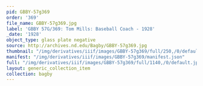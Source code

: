 ```yaml
---
pid: GBBY-57g369
order: '369'
file_name: GBBY-57g369.jpg
label: 'GBBY 57G/369: Tom Mills: Baseball Coach - 1928'
_date: '1928'
object_type: glass plate negative
source: http://archives.nd.edu/Bagby/GBBY-57g369.jpg
thumbnail: "/img/derivatives/iiif/images/GBBY-57g369/full/250,/0/default.jpg"
manifest: "/img/derivatives/iiif/images/GBBY-57g369/manifest.json"
full: "/img/derivatives/iiif/images/GBBY-57g369/full/1140,/0/default.jpg"
layout: generic_collection_item
collection: bagby
---
```


